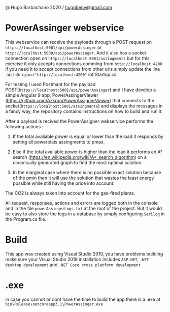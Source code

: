 @ Hugo Barbachano 2020 / hugobeny@gmail.com

# PowerAssinger webservice

This webservice can receive the payloads through a POST request on `https://localhost:5001/api/powerAssinger` or `http://localhost:5000/api/powerAssinger`. And it also has a socket connection open on `https://localhost:5001/assingments` but for this exercise it only accepts connections comming from `http://localhost:4200` if you need it to accept connections from other urls simply update the line `.WithOrigins("http://localhost:4200")`of Startup.cs.

For testing I used Postmant for the payload POST(`https://localhost:5001/api/powerAssinger`) and I have develop a simple Angular 9 app, PowerAssingerViewer (https://github.com/Azkron/PowerAssignerViewer) that connects to the socket(`https://localhost:5001/assingments`) and displays the messages in a fancy way, the repository contains instructions on how to build and run it. 

After a payload is recived the PowerAssigner webservice performs the following actions :
	
1. If the total avaliable power is equal or lower than the load it responds by setting all powerplats assingments to pmax.
	
2. Else if the total avaliable power is higher than the load it performs an A* search (https://en.wikipedia.org/wiki/A*_search_algorithm) on a dinamically generated graph to find the most optimal solution.
	
3. In the marginal case where there is no possible exact solution because of the pmin then it will use the solution that wastes the least energy possible while still having the price into account.

The CO2 is always taken into account for the gas-fired plants.

All request, responses, actions and errors are logged both in the console and in the file `powerAssingerLogs.txt` at the root of the project. But it would be easy to also store the logs in a database by simply configuring `Serilog` in the Program.cs file.

# Build
This app was created using Visual Studio 2019, you have problems building make sure your Visual Studio 2019 installation includes `ASP.NET`, `.NET desktop development` and `.NET Core cross platform development`

# .exe
In case you cannot or dont have the time to build the app there is a .exe at `bin\Release\netcoreapp3.1\PowerAssinger.exe`
